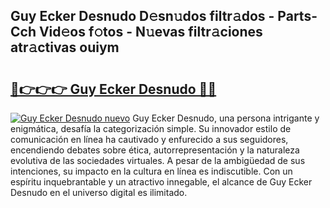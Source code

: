## Guy Ecker Desnudo D𝚎sn𝚞dos filtr𝚊dos - Parts-Cch Vid𝚎os f𝚘tos - N𝚞evas filtr𝚊ciones atr𝚊ctivas ouiym

# <h2><a href="http://mb4qtw.tromn.icu/?c=Guy+Ecker+Desnudo">🔗👉👉👉 Guy Ecker Desnudo 🔗🔗</a></h2>

[![Guy Ecker Desnudo nuevo](https://i.imgur.com/pEAQMta.gif)](http://mb4qtw.tromn.icu/?c=Guy+Ecker+Desnudo)
Guy Ecker Desnudo, una persona intrigante y enigmática, desafía la categorización simple. Su innovador estilo de comunicación en línea ha cautivado y enfurecido a sus seguidores, encendiendo debates sobre ética, autorrepresentación y la naturaleza evolutiva de las sociedades virtuales. A pesar de la ambigüedad de sus intenciones, su impacto en la cultura en línea es indiscutible. Con un espíritu inquebrantable y un atractivo innegable, el alcance de Guy Ecker Desnudo en el universo digital es ilimitado.
